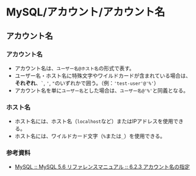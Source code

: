 # MySQL/アカウント/アカウント名

## アカウント名

### アカウント名

- アカウント名は、`ユーザー名@ホスト名`の形式で表す。
- ユーザー名・ホスト名に特殊文字やワイルドカードが含まれている場合は、**それぞれ**、`` ` ``, `'`, `"`のいずれかで囲う。（例：`'test-user'@'%'`）
- アカウント名を単に`ユーザー名`とした場合は、`ユーザー名@'%'`と同義となる。

### ホスト名

- ホスト名には、ホスト名（`localhost`など）またはIPアドレスを使用できる。
- ホスト名には、ワイルドカード文字（`%`または`_`）を使用できる。

### 参考資料

- [MySQL :: MySQL 5.6 リファレンスマニュアル :: 6.2.3 アカウント名の指定](https://dev.mysql.com/doc/refman/5.6/ja/account-names.html)
